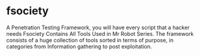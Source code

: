 # fsociety
 A Penetration Testing Framework, you will have every script that a hacker needs Fsociety Contains All Tools Used in Mr Robot Series.  The framework consists of a huge collection of tools sorted in terms of purpose, in categories from Information gathering to post exploitation. 
